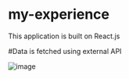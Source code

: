 # my-experience

This application is built on React.js

#Data is fetched using external API

![image](https://user-images.githubusercontent.com/107784718/183248110-657de6b2-76e0-49cf-99c7-545ca6ad3127.png)
